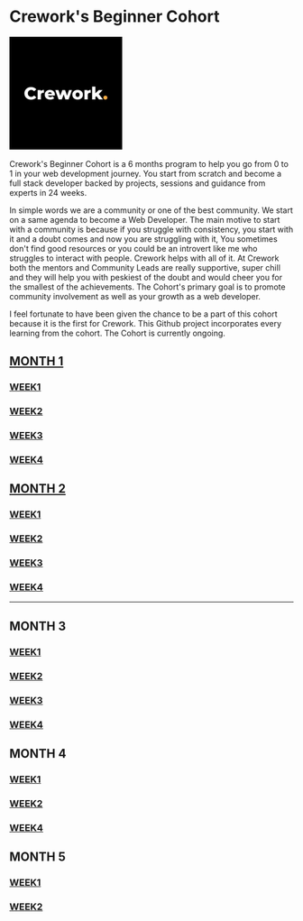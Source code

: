 # Crework's Beginner Cohort

<img src="./beginner-cohort/Month%201/Week%201/Images/Qm1uH72C_400x400.jpg" alt="Crework" height="200px" width="200px">

Crework's Beginner Cohort is a 6 months program to help you go from 0 to 1 in your web development journey. You start from scratch and become a full stack developer backed by projects, sessions and guidance from experts in 24 weeks.

In simple words we are a community or one of the best community. We start on a same agenda to become a Web Developer. The main motive to start with a community is because if you struggle with consistency, you start with it and a doubt comes and now you are struggling with it, You sometimes don't find good resources or you could be an introvert like me who struggles to interact with people. Crework helps with all of it. At Crework both the mentors and Community Leads are really supportive, super chill and they will help you with peskiest of the doubt and would cheer you for the smallest of the achievements. The Cohort's primary goal is to promote community involvement as well as your growth as a web developer. 

I feel fortunate to have been given the chance to be a part of this cohort because it is the first for Crework. This Github project incorporates every learning from the cohort. The Cohort is currently ongoing.

## [MONTH 1](./beginner-cohort/Month%201/)
### [WEEK1](./beginner-cohort/Month%201/Week%201/)
### [WEEK2](./beginner-cohort/Month%201/Week%202/)
### [WEEK3](./beginner-cohort/Month%201/Week%203/Crework%20Clone/)
### [WEEK4](./beginner-cohort/Month%201/Week%204/)

## [MONTH 2](./beginner-cohort/Month%202/)
### [WEEK1](./beginner-cohort/Month%202/Week%201/)
### [WEEK2](./beginner-cohort/Month%202/Week%202/)
### [WEEK3](./beginner-cohort/Month%202/Week%203/)
### [WEEK4](./beginner-cohort/Month%202/Week%204/)
--- 

## MONTH 3
### [WEEK1](https://github.com/chirag-chhajed/react-form)
### [WEEK2](https://github.com/chirag-chhajed/api-react)
### [WEEK3](https://github.com/chirag-chhajed/react-ecommerce-app)
### [WEEK4](https://github.com/chirag-chhajed/react-todolist)

## MONTH 4
### [WEEK1](https://github.com/chirag-chhajed/anime-app)
### [WEEK2](https://github.com/chirag-chhajed/portfolio)
### [WEEK4](./beginner-cohort/Month%204/Week%201/)

## MONTH 5
### [WEEK1](./beginner-cohort/Month%205/Week%201/)
### [WEEK2](./beginner-cohort/Month%205/Week%202/)
